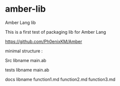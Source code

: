 # amber-lib
Amber Lang lib 

This is a first test of packaging lib for Amber Lang

https://github.com/Ph0enixKM/Amber

minimal structure : 

Src
	libname
		main.ab

tests
	libname
		main.ab

docs
	libname
		function1.md
		function2.md
		function3.md